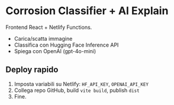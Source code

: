 # Corrosion Classifier + AI Explain

Frontend React + Netlify Functions.
- Carica/scatta immagine
- Classifica con Hugging Face Inference API
- Spiega con OpenAI (gpt-4o-mini)

## Deploy rapido
1. Imposta variabili su Netlify: `HF_API_KEY`, `OPENAI_API_KEY`
2. Collega repo GitHub, build `vite build`, publish `dist`
3. Fine.
